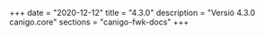 +++
date        = "2020-12-12"
title       = "4.3.0"
description = "Versió 4.3.0 canigo.core"
sections    = "canigo-fwk-docs"
+++